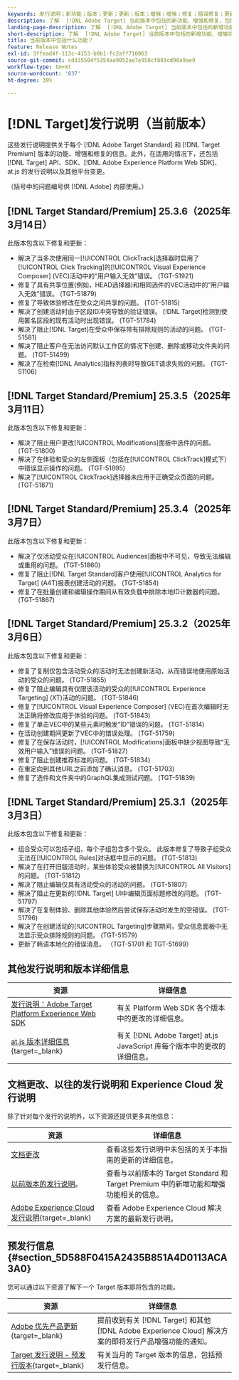 ```yaml
---
keywords: 发行说明；新功能；版本；更新；更新；版本；增强；增强；修复；错误修复；更新、当前更新
description: 了解  [!DNL Adobe Target] 当前版本中包括的新功能、增强和修复，包括 SDK、API 和 JavaScript 库。
landing-page-description: 了解  [!DNL Adobe Target] 当前版本中包括的新增功能、增强功能和修复。
short-description: 了解  [!DNL Adobe Target] 当前版本中包括的新增功能、增强功能和修复。
title: 当前版本中包括什么功能？
feature: Release Notes
exl-id: 3ffead4f-113c-4153-b0b1-fc2aff710063
source-git-commit: cd335504f5354aa9052ae7e958cf803cd90a9ae9
workflow-type: tm+mt
source-wordcount: '837'
ht-degree: 39%

---
```


# [!DNL Target]发行说明（当前版本）

这些发行说明提供关于每个 [!DNL Adobe Target Standard] 和 [!DNL Target Premium] 版本的功能、增强和修复的信息。此外，在适用的情况下，还包括 [!DNL Target] API、SDK、[!DNL Adobe Experience Platform Web SDK]、at.js 的发行说明以及其他平台变更。

（括号中的问题编号供 [!DNL Adobe] 内部使用。）

## [!DNL Target Standard/Premium] 25.3.6（2025年3月14日）

此版本包含以下修复和更新：

* 解决了当多次使用同一[!UICONTROL ClickTrack]选择器时启用了[!UICONTROL Click Tracking]的[!UICONTROL Visual Experience Composer] (VEC)活动中的“用户输入无效”错误。 (TGT-51921)
* 修复了具有共享位置(例如，HEAD选择器)和相同选件的VEC活动中的“用户输入无效”错误。 (TGT-51879)
* 修复了导致体验修改在受众之间共享的问题。 (TGT-51815)
* 解决了创建活动时由于区段ID冲突导致的验证错误。 [!DNL Target]检测到使用匿名区段的现有活动时出现错误。 (TGT-51784)
* 解决了阻止[!DNL Target]在受众中保存带有排除规则的活动的问题。 (TGT-51581)
* 解决了阻止客户在无法访问默认工作区的情况下创建、删除或移动文件夹的问题。 (TGT-51499)
* 解决了在检索[!DNL Analytics]指标列表时导致GET请求失败的问题。 (TGT-51106)

## [!DNL Target Standard/Premium] 25.3.5（2025年3月11日）

此版本包含以下修复和更新：

* 解决了阻止用户更改[!UICONTROL Modifications]面板中选件的问题。 (TGT-51800)
* 解决了在体验和受众的左侧面板（包括在[!UICONTROL ClickTrack]模式下）中错误显示操作的问题。 (TGT-51895)
* 解决了[!UICONTROL ClickTrack]选择器未应用于正确受众页面的问题。 (TGT-51871)

## [!DNL Target Standard/Premium] 25.3.4（2025年3月7日）

此版本包含以下修复和更新：

* 解决了仅活动受众在[!UICONTROL Audiences]面板中不可见，导致无法编辑或重用的问题。 (TGT-51860)
* 修复了阻止[!DNL Target Standard]客户使用[!UICONTROL Analytics for Target] (A4T)报表创建活动的问题。 (TGT-51854)
* 修复了在批量创建和编辑操作期间从有效负载中排除本地ID计数器的问题。 (TGT-51867)

## [!DNL Target Standard/Premium] 25.3.2（2025年3月6日）

此版本包含以下修复和更新：

* 修复了复制仅包含活动受众的活动时无法创建新活动，从而错误地使用原始活动的受众的问题。 (TGT-51855)
* 修复了阻止编辑具有仅限该活动的受众的[!UICONTROL Experience Targeting] (XT)活动的问题。 (TGT-51846)
* 修复了[!UICONTROL Visual Experience Composer] (VEC)在首次编辑时无法正确将修改应用于体验的问题。 (TGT-51843)
* 修复了单击VEC中的某些元素时触发“ID”错误的问题。 (TGT-51814)
* 在活动创建期间更新了VEC中的错误处理。 (TGT-51759)
* 修复了在保存活动时，[!UICONTROL Modifications]面板中缺少视图导致“无效用户输入”错误的问题。 (TGT-51827)
* 修复了阻止创建推荐标准的问题。 (TGT-51834)
* 在重定向到其他URL之前添加了确认消息。 (TGT-51703)
* 修复了选件和文件夹中的GraphQL集成测试问题。 (TGT-51839)

## [!DNL Target Standard/Premium] 25.3.1（2025年3月3日）

此版本包含以下修复和更新：

* 组合受众可以包括子组，每个子组包含多个受众。 此版本修复了导致子组受众无法在[!UICONTROL Rules]对话框中显示的问题。 (TGT-51813)
* 解决了在打开旧版活动时，某些体验受众被替换为[!UICONTROL All Visitors]的问题。 (TGT-51812)
* 解决了阻止编辑仅具有活动受众的活动的问题。 (TGT-51807)
* 解决了阻止在更新的[!DNL Target] UI中编辑页面标题修改的问题。 (TGT-51797)
* 解决了在复制体验、删除其他体验然后尝试保存活动时发生的空错误。 (TGT-51796)
* 解决了在创建活动的[!UICONTROL Targeting]步骤期间，受众信息面板中无法显示受众排除规则的问题。 (TGT-51579)
* 更新了韩语本地化的错误消息。 （TGT-51701 和 TGT-51699）

## 其他发行说明和版本详细信息

| 资源 | 详细信息 |
|--- |--- |
| [发行说明：Adobe Target Platform Experience Web SDK](https://experienceleague.adobe.com/docs/experience-platform/edge/release-notes.html?lang=zh-Hans) | 有关 Platform Web SDK 各个版本中的更改的详细信息。 |
| [at.js 版本详细信息](https://experienceleague.adobe.com/docs/target-dev/developer/client-side/at-js-implementation/target-atjs-versions.html){target=_blank} | 有关 [!DNL Adobe Target] at.js JavaScript 库每个版本中的更改的详细信息。 |

## 文档更改、以往的发行说明和 Experience Cloud 发行说明

除了针对每个发行的说明外，以下资源还提供更多其他信息：

| 资源 | 详细信息 |
|--- |--- |
| [文档更改](/help/main/r-release-notes/doc-change.md) | 查看这些发行说明中未包括的关于本指南的更新的详细信息。 |
| [以前版本的发行说明](/help/main/r-release-notes/release-notes-for-previous-releases.md)。 | 查看与以前版本的 Target Standard 和 Target Premium 中的新增功能和增强功能相关的信息。 |
| [Adobe Experience Cloud 发行说明](https://experienceleague.adobe.com/docs/release-notes/experience-cloud/current.html?lang=zh-Hans){target=_blank} | 查看 Adobe Experience Cloud 解决方案的最新发行说明。 |

## 预发行信息 {#section_5D588F0415A2435B851A4D0113ACA3A0}

您可以通过以下资源了解下一个 Target 版本即将包含的功能。

| 资源 | 详细信息 |
|--- |--- |
| [Adobe 优先产品更新](https://www.adobe.com/cn/subscription/priority-product-update.html){target=_blank} | 提前收到有关 [!DNL Target] 和其他 [!DNL Adobe Experience Cloud] 解决方案的即将发行产品增强功能的通知。 |
| [Target 发行说明 - 预发行版本](/help/main/r-release-notes/target-release-notes.md){target=_blank} | 有关当月的 Target 版本的信息，包括预发行信息。 |
